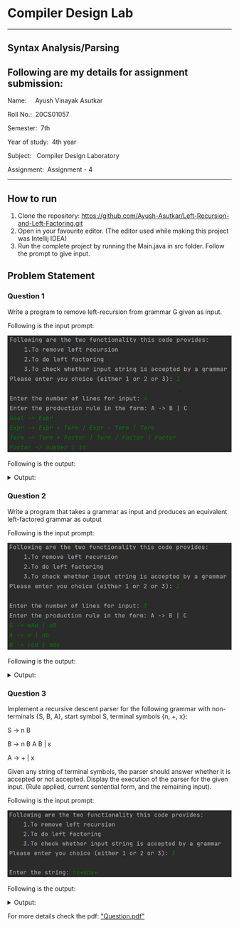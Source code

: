 # Compiler Design Lab

---

## Syntax Analysis/Parsing
## Following are my details for assignment submission:
<p>Name: &nbsp;&nbsp;&nbsp;&nbsp;Ayush Vinayak Asutkar</p>
<p>Roll No.: &nbsp;20CS01057</p>
<p>Semester: &nbsp;7th</p>
<p>Year of study: &nbsp;4th year</p>
<p>Subject: &nbsp;&nbsp;Compiler Design Laboratory</p>
<p>Assignment: &nbsp;Assignment - 4</p>

---

## How to run
1. Clone the repository: https://github.com/Ayush-Asutkar/Left-Recursion-and-Left-Factoring.git
2. Open in your favourite editor. (The editor used while making this project was Intellij IDEA)
3. Run the complete project by running the Main.java in src folder. Follow the prompt to give input.

## Problem Statement
### Question 1
<p>Write a program to remove left-recursion from grammar G given as input.</p>
<p>Following is the input prompt:</p>
<p><img src="Images/Q1_Input.png" alt="Remove left-recursion input"></p>
<p>Following is the output:</p>

<details>
<summary>Output:</summary>

```
Input rules:
Following are the rules in the given grammar:
ProductionRule: Goal -> [Expr]
ProductionRule: Expr -> [Expr+Term, Expr-Term, Term]
ProductionRule: Term -> [Term*Factor, Factor, Term/Factor]
ProductionRule: Factor -> [number, id]

After removal of left recursion:
Following are the rules in the given grammar:
ProductionRule: Goal -> [Expr]
ProductionRule: Expr -> [TermExpr']
ProductionRule: Term -> [FactorTerm']
ProductionRule: Factor -> [number, id]
ProductionRule: Expr' -> [ε, -TermExpr', +TermExpr']
ProductionRule: Term' -> [ε, /FactorTerm', *FactorTerm']
```

</details>

### Question 2
<p>Write a program that takes a grammar as input and produces an equivalent left-factored grammar as output</p>
<p>Following is the input prompt:</p>
<p><img src="Images/Q2_Input.png" alt="Equivalent left-factored grammar"></p>
<p>Following is the output:</p>

<details>
<summary>Output:</summary>

```
Input rules:
Following are the rules in the given grammar:
ProductionRule: S -> [aB, aAd]
ProductionRule: A -> [a, ab]
ProductionRule: B -> [ddc, ccd]

After doing left factoring:
Following are the rules in the given grammar:
ProductionRule: S -> [aS']
ProductionRule: A -> [aA']
ProductionRule: B -> [ddc, ccd]
ProductionRule: S' -> [B, Ad]
ProductionRule: A' -> [b, ε]
```

</details>

### Question 3
<p>Implement a recursive descent parser for the following grammar with non-terminals {S, B, A}, 
start symbol S, terminal symbols {n, +, x}:</p>
<p>S -> n B</p>
<p>B -> n B A B | ε</p>
<p>A -> + | x</p>

<p>Given any string of terminal symbols, the parser should answer whether it is 
accepted or not accepted. Display the execution of the parser for the given input.
(Rule applied, current sentential form, and the remaining input).</p>
<p>Following is the input prompt:</p>
<p><img src="Images/Q3_Input.png" alt="Recursive Descent Parser"></p>
<p>Following is the output:</p>

<details>
<summary>Output:</summary>

```
Current sentential form: S
Remaining input: nn+nnx+
Rule applying: S -> n B

Current sentential form: nB
Remaining input: nn+nnx+
Rule applying: Parsing Terminal: n

Current sentential form: nB
Remaining input: n+nnx+
Rule applying: B -> n B A B

Current sentential form: nnBAB
Remaining input: n+nnx+
Rule applying: Parsing Terminal: n

Current sentential form: nnBAB
Remaining input: +nnx+
Rule applying: B -> n B A B

Current sentential form: nnnBABAB
Remaining input: +nnx+
Rule applying: Parsing Terminal: n

Could not parse terminal: n

Current sentential form: nnnBABAB
Remaining input: +nnx+
Rule applying: B -> ε

Current sentential form: nnεAB
Remaining input: +nnx+
Rule applying: A -> +

Current sentential form: nnε+B
Remaining input: +nnx+
Rule applying: Parsing Terminal: +

Current sentential form: nnε+B
Remaining input: nnx+
Rule applying: B -> n B A B

Current sentential form: nnε+nBAB
Remaining input: nnx+
Rule applying: Parsing Terminal: n

Current sentential form: nnε+nBAB
Remaining input: nx+
Rule applying: B -> n B A B

Current sentential form: nnε+nnBABAB
Remaining input: nx+
Rule applying: Parsing Terminal: n

Current sentential form: nnε+nnBABAB
Remaining input: x+
Rule applying: B -> n B A B

Current sentential form: nnε+nnnBABABAB
Remaining input: x+
Rule applying: Parsing Terminal: n

Could not parse terminal: n

Current sentential form: nnε+nnnBABABAB
Remaining input: x+
Rule applying: B -> ε

Current sentential form: nnε+nnεABAB
Remaining input: x+
Rule applying: A -> +

Current sentential form: nnε+nnε+BAB
Remaining input: x+
Rule applying: Parsing Terminal: +

Could not parse terminal: +

Current sentential form: nnεAnnε+BAB
Remaining input: x+
Rule applying: A -> x

Current sentential form: nnεxnnε+BAB
Remaining input: x+
Rule applying: Parsing Terminal: x

Current sentential form: nnεxnnε+BAB
Remaining input: +
Rule applying: B -> n B A B

Current sentential form: nnεxnnε+nBABAB
Remaining input: +
Rule applying: Parsing Terminal: n

Could not parse terminal: n

Current sentential form: nnεxnnε+nBABAB
Remaining input: +
Rule applying: B -> ε

Current sentential form: nnεxnnε+εAB
Remaining input: +
Rule applying: A -> +

Current sentential form: nnεxnnε+ε+B
Remaining input: +
Rule applying: Parsing Terminal: +

Current sentential form: nnεxnnε+ε+B
Remaining input: 
Rule applying: B -> n B A B

Current sentential form: nnεxnnε+ε+nBAB
Remaining input: 
Rule applying: B -> ε

Final sentential form: nnεxnnε+ε+ε
The input string nn+nnx+ is accepted
```

</details>

<p>For more details check the pdf: <a href="Question.pdf">"Question.pdf"</a></p>
